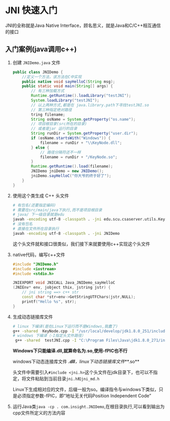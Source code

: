 # JNI 快速入门

JNI的全称就是Java Native Interface，顾名思义，就是Java和C/C++相互通信的接口

## 入门案例(java调用c++)

1. 创建 `JNIDemo.java` 文件

   ```java
   public class JNIDemo {
       //定义一个方法，该方法在C中实现
       public native void sayHelloC(String msg);
       public static void main(String[] args) {
           // 有三种加载方式
           Runtime.getRuntime().loadLibrary("testJNI");
           System.loadLibrary("testJNI");
           // 以上两种方式,都是在 java.library.path下寻找testJNI.so
           // 第三种指定绝对路径
           tring filename;
           String osName = System.getProperty("os.name");
           // 项目根目录(src所在的目录)
           // 或者是jar 运行的目录
           String runDir = System.getProperty("user.dir");
           if (osName.startsWith("Windows")) {
               filename = runDir + "\\KeyNode.dll";
           } else {
               // 路径分隔符还不一样
               filename = runDir + "/KeyNode.so";
           }
           Runtime.getRuntime().load(filename);
           JNIDemo jniDemo = new JNIDemo();
           jniDemo.sayHelloC("你大爷的终于好了");
       }
   }
   ```

2. 使用这个类生成 C++ 头文件

   ```bash
   # 有包名(还要指定编码)
   # 需要在src/main/java下执行,而不是项目根目录
   # java/ 下一级目录就是edu
   javah -encoding utf-8 -classpath . -jni edu.scu.csaserver.utils.KeyNode
   # 没有包名
   # 直接在文件所在目录执行
   javah -encoding utf-8 -classpath . -jni JNIDemo
   ```

   这个头文件就和接口很类似，我们接下来就要使用c++实现这个头文件

3. native代码，编写c++文件

   ```c++
   #include "JNIDemo.h"
   #include <iostream>
   #include <stdio.h>
   
   JNIEXPORT void JNICALL Java_JNIDemo_sayHelloC
   (JNIEnv* env, jobject thix, jstring jstr) {
       // jni string ==> c++ str
       const char *str=env->GetStringUTFChars(jstr,NULL);
       printf("Hello %s", str);
   }
   ```

4. 生成动态链接库文件

   ```bash
   # linux 下编译(是在Linux下运行而不是Windows,我蠢了)
   g++ -shared  KeyNode.cpp -I "/usr/local/develop/jdk1.8.0_251/include" -I "/usr/local/develop/jdk1.8.0_251/include/linux" -o KeyNode.so -fPIC
   # windows 下编译（-I指定头文件路径）
    g++ -shared  testJNI.cpp -I "C:\Program Files\Java\jdk1.8.0_271/include" -I "C:\Program Files\Java\jdk1.8.0_271/include\win32"  -o testJNI.dll
   ```

   **Windows下只能编译.dll,就算命名为.so,使用-fPIC也不行**

   windows下动态连接库文件 ***.dll**，linux下动态链接库文件***.so**

   头文件中需要引入`#include <jni.h>`这个头文件在jdk目录下，也可以不指定，将文件粘贴到当前目录`jni.h和jni_md.h`

   Linux下生成相对应的文件，后缀一般为so。编译指令与windows下类似，只是必须指定参数-fPIC，即“地址无关代码Position Independent Code”

5. 运行Java类`java -cp . com.insight.JNIDemo`,在根目录执行,可以看到输出为cpp文件所定义的方法内容
